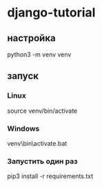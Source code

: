 # django-tutorial
## настройка
python3 -m venv venv


## запуск
### Linux

source venv/bin/activate
### Windows
venv\bin\activate.bat

### Запустить один раз
pip3 install -r requirements.txt


